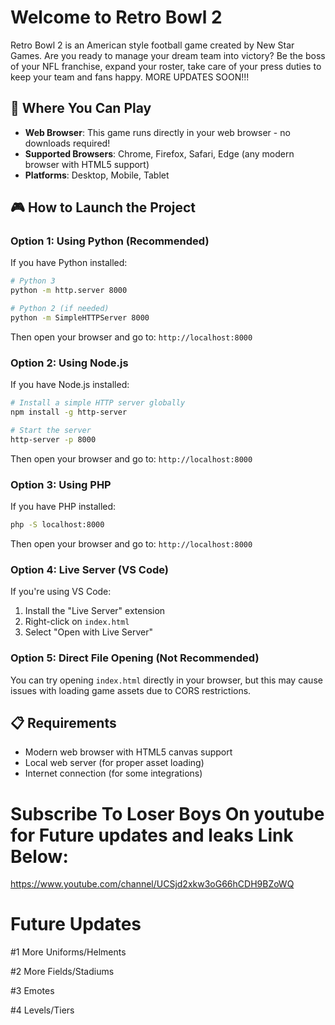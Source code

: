 # Welcome to Retro Bowl 2
Retro Bowl 2 is an American style football game created by New Star Games. Are you ready to manage your dream team into victory? Be the boss of your NFL franchise, expand your roster, take care of your press duties to keep your team and fans happy. MORE UPDATES SOON!!!

## 🚀 Where You Can Play
- **Web Browser**: This game runs directly in your web browser - no downloads required!
- **Supported Browsers**: Chrome, Firefox, Safari, Edge (any modern browser with HTML5 support)
- **Platforms**: Desktop, Mobile, Tablet

## 🎮 How to Launch the Project

### Option 1: Using Python (Recommended)
If you have Python installed:
```bash
# Python 3
python -m http.server 8000

# Python 2 (if needed)
python -m SimpleHTTPServer 8000
```
Then open your browser and go to: `http://localhost:8000`

### Option 2: Using Node.js
If you have Node.js installed:
```bash
# Install a simple HTTP server globally
npm install -g http-server

# Start the server
http-server -p 8000
```
Then open your browser and go to: `http://localhost:8000`

### Option 3: Using PHP
If you have PHP installed:
```bash
php -S localhost:8000
```
Then open your browser and go to: `http://localhost:8000`

### Option 4: Live Server (VS Code)
If you're using VS Code:
1. Install the "Live Server" extension
2. Right-click on `index.html`
3. Select "Open with Live Server"

### Option 5: Direct File Opening (Not Recommended)
You can try opening `index.html` directly in your browser, but this may cause issues with loading game assets due to CORS restrictions.

## 📋 Requirements
- Modern web browser with HTML5 canvas support
- Local web server (for proper asset loading)
- Internet connection (for some integrations)

# Subscribe To **Loser Boys** On youtube for Future updates and leaks Link Below:

https://www.youtube.com/channel/UCSjd2xkw3oG66hCDH9BZoWQ

# Future Updates 
#1 More Uniforms/Helments

#2 More Fields/Stadiums

#3 Emotes

#4 Levels/Tiers

